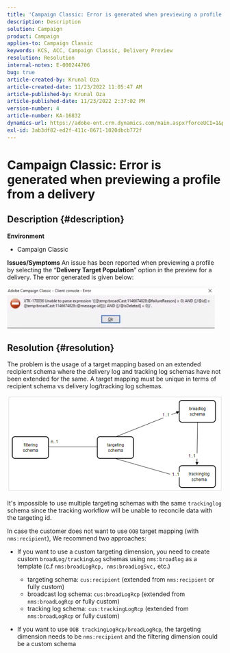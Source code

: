 ```yaml
---
title: 'Campaign Classic: Error is generated when previewing a profile from a delivery'
description: Description
solution: Campaign
product: Campaign
applies-to: Campaign Classic
keywords: KCS, ACC, Campaign Classic, Delivery Preview
resolution: Resolution
internal-notes: E-000244706
bug: true
article-created-by: Krunal Oza
article-created-date: 11/23/2022 11:05:47 AM
article-published-by: Krunal Oza
article-published-date: 11/23/2022 2:37:02 PM
version-number: 4
article-number: KA-16832
dynamics-url: https://adobe-ent.crm.dynamics.com/main.aspx?forceUCI=1&pagetype=entityrecord&etn=knowledgearticle&id=3a2676c6-1e6b-ed11-9561-6045bd006c82
exl-id: 3ab3df82-ed2f-411c-8671-1020dbcb772f
---
```

# Campaign Classic: Error is generated when previewing a profile from a delivery

## Description {#description}

<b>Environment</b>
- Campaign Classic



<b>Issues/Symptoms</b>
An issue has been reported when previewing a profile by selecting the “<b>Delivery Target Population</b>” option in the preview for a delivery. The error generated is given below:

![](assets/___3b2676c6-1e6b-ed11-9561-6045bd006c82___.jpeg)




## Resolution {#resolution}


The problem is the usage of a target mapping based on an extended recipient schema where the delivery log and tracking log schemas have not been extended for the same. A target mapping must be unique in terms of recipient schema vs delivery log/tracking log schemas.

![](assets/3ec555a6-30d1-ec11-a7b5-0022480a8d10.png)

It's impossible to use multiple targeting schemas with the same `trackinglog` schema since the tracking workflow will be unable to reconcile data with the targeting id.

In case the customer does not want to use `OOB` target mapping (with `nms:recipient`), We recommend two approaches:

- If you want to use a custom targeting dimension, you need to create custom `broadLog/trackingLog` schemas using `nms:broadlog` as a template (c.f `nms:broadLogRcp, nms:broadLogSvc,` etc.)

    - targeting schema: `cus:recipient` (extended from `nms:recipient` or fully custom)
    - broadcast log schema: `cus:broadLogRcp` (extended from `nms:broadLogRcp` or fully custom)
    - tracking log schema: `cus:trackingLogRcp` (extended from `nms:broadLogRcp` or fully custom)
- If you want to use `OOB trackingLogRcp/broadLogRcp`, the targeting dimension needs to be `nms:recipient` and the filtering dimension could be a custom schema

